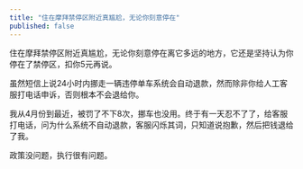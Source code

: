 ```yaml
---
title: "住在摩拜禁停区附近真尴尬，无论你刻意停在"
published: false
---
```

住在摩拜禁停区附近真尴尬，无论你刻意停在离它多远的地方，它还是坚持认为你停在了禁停区，扣你5元再说。

虽然短信上说24小时内挪走一辆违停单车系统会自动退款，然而除非你给人工客服打电话申诉，否则根本不会退给你。

我从4月份到最近，被罚了不下8次，挪车也没用。终于有一天忍不了了，给客服打电话，问为什么系统不自动退款，客服闪烁其词，只知道说抱歉，然后把钱退给了我。

政策没问题，执行很有问题。


